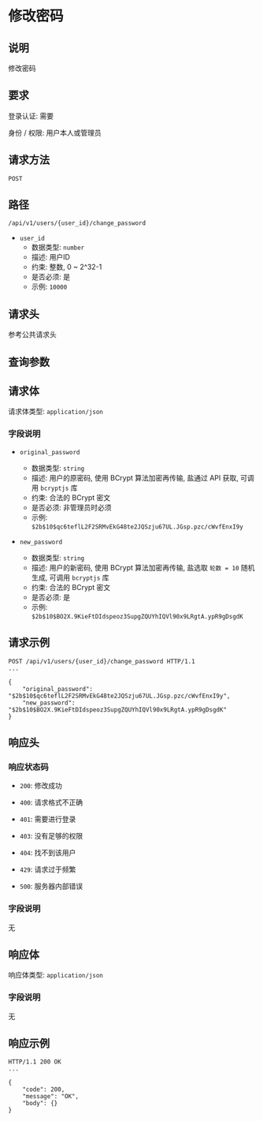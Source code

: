 # 修改密码

## 说明

修改密码

## 要求

登录认证: 需要

身份 / 权限: 用户本人或管理员

## 请求方法

`POST`

## 路径

`/api/v1/users/{user_id}/change_password`

- `user_id`
    - 数据类型: `number`
    - 描述: 用户ID
    - 约束: 整数, 0 ~ 2^32-1
    - 是否必须: 是
    - 示例: `10000`

## 请求头

参考公共请求头

## 查询参数

## 请求体

请求体类型: `application/json`

### 字段说明

- `original_password`
    - 数据类型: `string`
    - 描述: 用户的原密码, 使用 BCrypt 算法加密再传输, 盐通过 API 获取, 可调用 `bcryptjs` 库
    - 约束: 合法的 BCrypt 密文
    - 是否必须: 非管理员时必须
    - 示例: `$2b$10$qc6teflL2F2SRMvEkG48te2JQSzju67UL.JGsp.pzc/cWvfEnxI9y`

- `new_password`
    - 数据类型: `string`
    - 描述: 用户的新密码, 使用 BCrypt 算法加密再传输, 盐选取 `轮数 = 10` 随机生成, 可调用 `bcryptjs` 库
    - 约束: 合法的 BCrypt 密文
    - 是否必须: 是
    - 示例: `$2b$10$BO2X.9KieFtDIdspeoz3SupgZQUYhIQVl90x9LRgtA.ypR9gDsgdK`

## 请求示例

```
POST /api/v1/users/{user_id}/change_password HTTP/1.1
...

{
    "original_password": "$2b$10$qc6teflL2F2SRMvEkG48te2JQSzju67UL.JGsp.pzc/cWvfEnxI9y",
    "new_password": "$2b$10$BO2X.9KieFtDIdspeoz3SupgZQUYhIQVl90x9LRgtA.ypR9gDsgdK"
}
```


## 响应头

### 响应状态码

- `200`: 修改成功

- `400`: 请求格式不正确

- `401`: 需要进行登录

- `403`: 没有足够的权限

- `404`: 找不到该用户

- `429`: 请求过于频繁

- `500`: 服务器内部错误

### 字段说明

无

## 响应体

响应体类型: `application/json`

### 字段说明

无

## 响应示例

```
HTTP/1.1 200 OK
...

{
    "code": 200,
    "message": "OK",
    "body": {}
}
```